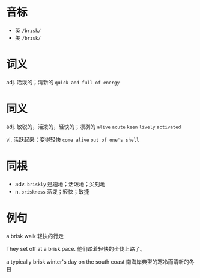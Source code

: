 # 音标

- 英 `/brɪsk/`
- 美 `/brɪsk/`

# 词义

adj. 活泼的；清新的
`quick and full of energy`

# 同义

adj. 敏锐的，活泼的，轻快的；凛冽的
`alive` `acute` `keen` `lively` `activated`

vi. 活跃起来；变得轻快
`come alive` `out of one's shell`

# 同根

- adv. `briskly` 迅速地；活泼地；尖刻地
- n. `briskness` 活泼；轻快；敏捷

# 例句

a brisk walk
轻快的行走

They set off at a brisk pace.
他们踏着轻快的步伐上路了。

a typically brisk winter's day on the south coast
南海岸典型的寒冷而清新的冬日


